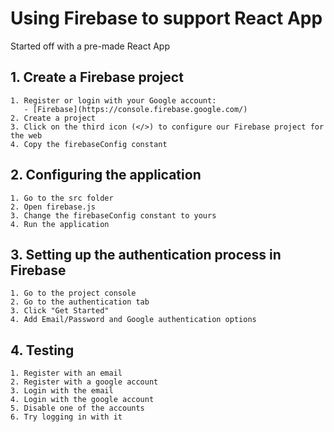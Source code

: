 # Using Firebase to support React App

Started off with a pre-made React App

## 1. Create a Firebase project
    1. Register or login with your Google account:
       - [Firebase](https://console.firebase.google.com/)
    2. Create a project
    3. Click on the third icon (</>) to configure our Firebase project for the web
    4. Copy the firebaseConfig constant

## 2. Configuring the application
    1. Go to the src folder 
    2. Open firebase.js
    3. Change the firebaseConfig constant to yours
    4. Run the application 
    
## 3. Setting up the authentication process in Firebase
    1. Go to the project console
    2. Go to the authentication tab
    3. Click "Get Started"
    4. Add Email/Password and Google authentication options
    
## 4. Testing
    1. Register with an email 
    2. Register with a google account 
    3. Login with the email
    4. Login with the google account 
    5. Disable one of the accounts 
    6. Try logging in with it 
